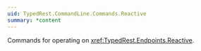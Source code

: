 ```yaml
---
uid: TypedRest.CommandLine.Commands.Reactive
summary: *content
---
```

Commands for operating on <xref:TypedRest.Endpoints.Reactive>.
